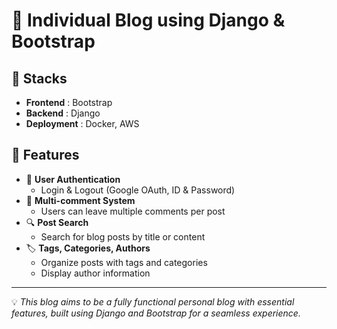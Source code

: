 # 📝 Individual Blog using Django & Bootstrap

## 🚀 Stacks
- **Frontend** : Bootstrap  
- **Backend** : Django  
- **Deployment** : Docker, AWS  

## 🔧 Features
- 🔑 **User Authentication**  
  - Login & Logout (Google OAuth, ID & Password)  
- 💬 **Multi-comment System**  
  - Users can leave multiple comments per post  
- 🔍 **Post Search**  
  - Search for blog posts by title or content  
- 🏷️ **Tags, Categories, Authors**  
  - Organize posts with tags and categories  
  - Display author information  

---
💡 *This blog aims to be a fully functional personal blog with essential features, built using Django and Bootstrap for a seamless experience.*  


